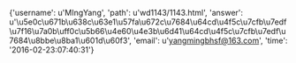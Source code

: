 {'username': u'MIngYang', 'path': u'wd1143/1143.html', 'answer': u'\u5e0c\u671b\u638c\u63e1\u57fa\u672c\u7684\u64cd\u4f5c\u7cfb\u7edf\u7f16\u7a0b\uff0c\u5b66\u4e60\u4e3b\u6d41\u64cd\u4f5c\u7cfb\u7edf\u7684\u8bbe\u8ba1\u601d\u60f3', 'email': u'yangmingbhsf@163.com', 'time': '2016-02-23:07:40:31'}